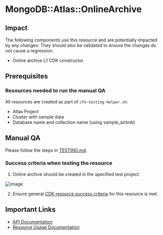 # MongoDB::Atlas::OnlineArchive

## Impact 
The following components use this resource and are potentially impacted by any changes. They should also be validated to ensure the changes do not cause a regression.
 - Online archive L1 CDK constructor


## Prerequisites 
### Resources needed to run the manual QA
All resources are created as part of `cfn-testing-helper.sh`:

- Atlas Project
- Cluster with sample data
- Database name and collection name (using sample_airbnb)

## Manual QA
Please follow the steps in [TESTING.md](../../../TESTING.md.md).


### Success criteria when testing the resource
1. Online archive should be created in the specified test project:

  ![image](https://user-images.githubusercontent.com/122359335/227655088-8c1d44d3-da02-4413-af2a-5d814ab113a8.png)

2. Ensure general [CDK resource success criteria](../../../TESTING.md#success-criteria-when-testing-the-resource) for this resource is met.


## Important Links
- [API Documentation](https://www.mongodb.com/docs/atlas/reference/api-resources-spec/#tag/Online-Archive)
- [Resource Usage Documentation](https://www.mongodb.com/docs/atlas/online-archive/connect-to-online-archive/)

